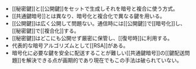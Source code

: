 - [[秘密鍵]]と[[公開鍵]]をセットで生成しそれを暗号と複合に使う方式。
- [[共通鍵暗号]]とは異なり、暗号化と複合化で異なる鍵を用いる。
- [[公開鍵]]は広く公開して問題ない。通信時には[[公開鍵]]で[[暗号化]]し、[[秘密鍵]]で[[複合化]]する。
- [[秘密鍵]]はどこにも公開せず厳密に保管し、[[復号時]]に利用する。
- 代表的な暗号アルゴリズムとして[[RSA]]がある。
- 暗号化に必要な鍵を安全に配送することが難しい[[共通鍵暗号]]の[[鍵配送問題]]を解決できる点が画期的であり現在でもこの手法は破られていない。